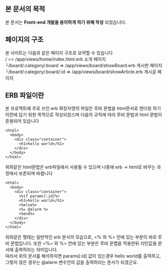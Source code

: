 ## 본 문서의 목적
본 문서는 **Front-end 개발을 용이하게 하기 위해 작성** 되었습니다.
## 페이지의 구조
본 사이트는 다음과 같은 페이지 구조로 요약할 수 있습니다  
/ => /app/views/home/index.html.erb 소개 페이지  
└/board/:category/:board => /app/views/board/showBoard.erb 게시판 페이지  
└/board/:category/:board/:id => /app/views/board/showArticle.erb 게시글 페이지  

## ERB 파일이란

본 프로젝트에 주로 쓰인 erb 확장자명의 파일은 루비 문법을 html문서로 렌더링 하기 이전에 담기 위한 목적으로 작성되었스며 다음의 규칙에 따라 루비 문법과 html 문법이 혼용되어 있습니다
```erb
<html>
  <body>
    <div class="container">
      <h1>hello world</h1>
    </div>
  </body>
</html>
```
위와같은 html문법은 erb파일에서 사용될 수 있으며 나중에 erb -> html로 바꾸는 과정에서 보존되며 바뀝니다
```erb
<html>  
  <body>  
    <div class="container">  
      <%if params[:id]%>  
      <h1>hello world</h1>  
      <%else%>  
      <%= @alarm %>
      <%end%>
    </div>  
  </body>  
</html>  
```
위와같은 형태는 일반적인 erb 문서의 모습으로, <% 와 %> 안에 있는 부분이 바로 루비 문법입니다. 또한 <%= 와 %> 안에 있는 부분은 루비 문볍을 적용한뒤 리턴값을 문서에 출력하라는 의미입니다.  
 따라서 위의 문서를 해석하자면 params[:id] 값이 있는경우 hello world를 출력하고, 그렇지 않은 경우는 @alarm 변수안의 값을 출력하라는 문서가 되겠군요.
